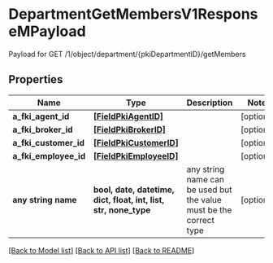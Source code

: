# DepartmentGetMembersV1ResponseMPayload

Payload for GET /1/object/department/{pkiDepartmentID}/getMembers

## Properties
Name | Type | Description | Notes
------------ | ------------- | ------------- | -------------
**a_fki_agent_id** | [**[FieldPkiAgentID]**](FieldPkiAgentID.md) |  | [optional] 
**a_fki_broker_id** | [**[FieldPkiBrokerID]**](FieldPkiBrokerID.md) |  | [optional] 
**a_fki_customer_id** | [**[FieldPkiCustomerID]**](FieldPkiCustomerID.md) |  | [optional] 
**a_fki_employee_id** | [**[FieldPkiEmployeeID]**](FieldPkiEmployeeID.md) |  | [optional] 
**any string name** | **bool, date, datetime, dict, float, int, list, str, none_type** | any string name can be used but the value must be the correct type | [optional]

[[Back to Model list]](../README.md#documentation-for-models) [[Back to API list]](../README.md#documentation-for-api-endpoints) [[Back to README]](../README.md)


